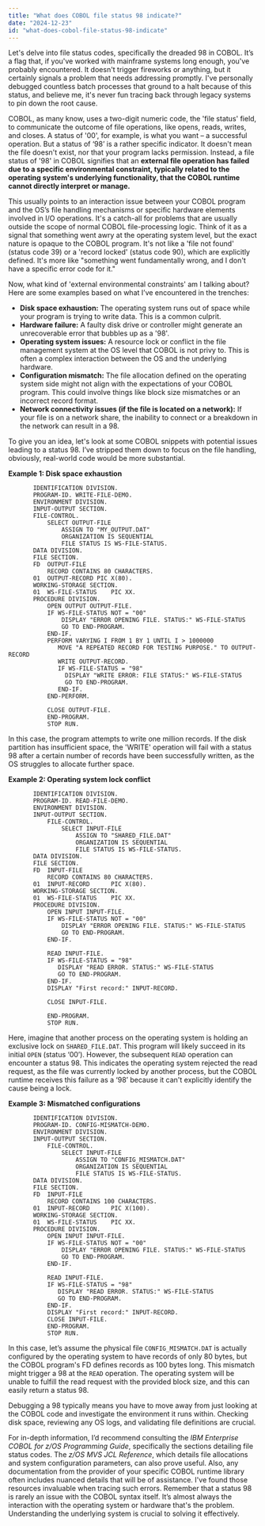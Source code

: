 ```yaml
---
title: "What does COBOL file status 98 indicate?"
date: "2024-12-23"
id: "what-does-cobol-file-status-98-indicate"
---
```


Let's delve into file status codes, specifically the dreaded 98 in COBOL. It’s a flag that, if you've worked with mainframe systems long enough, you've probably encountered. It doesn't trigger fireworks or anything, but it certainly signals a problem that needs addressing promptly. I've personally debugged countless batch processes that ground to a halt because of this status, and believe me, it's never fun tracing back through legacy systems to pin down the root cause.

COBOL, as many know, uses a two-digit numeric code, the 'file status' field, to communicate the outcome of file operations, like opens, reads, writes, and closes. A status of '00', for example, is what you want – a successful operation. But a status of ‘98’ is a rather specific indicator. It doesn't mean the file doesn't exist, nor that your program lacks permission. Instead, a file status of '98' in COBOL signifies that an **external file operation has failed due to a specific environmental constraint, typically related to the operating system's underlying functionality, that the COBOL runtime cannot directly interpret or manage.**

This usually points to an interaction issue between your COBOL program and the OS’s file handling mechanisms or specific hardware elements involved in I/O operations. It's a catch-all for problems that are usually outside the scope of normal COBOL file-processing logic. Think of it as a signal that something went awry at the operating system level, but the exact nature is opaque to the COBOL program. It's not like a 'file not found' (status code 39) or a 'record locked' (status code 90), which are explicitly defined. It's more like "something went fundamentally wrong, and I don't have a specific error code for it."

Now, what kind of 'external environmental constraints' am I talking about? Here are some examples based on what I’ve encountered in the trenches:

*   **Disk space exhaustion:** The operating system runs out of space while your program is trying to write data. This is a common culprit.
*   **Hardware failure:** A faulty disk drive or controller might generate an unrecoverable error that bubbles up as a '98'.
*   **Operating system issues:** A resource lock or conflict in the file management system at the OS level that COBOL is not privy to. This is often a complex interaction between the OS and the underlying hardware.
*   **Configuration mismatch:** The file allocation defined on the operating system side might not align with the expectations of your COBOL program. This could involve things like block size mismatches or an incorrect record format.
*   **Network connectivity issues (if the file is located on a network):** If your file is on a network share, the inability to connect or a breakdown in the network can result in a 98.

To give you an idea, let's look at some COBOL snippets with potential issues leading to a status 98. I’ve stripped them down to focus on the file handling, obviously, real-world code would be more substantial.

**Example 1: Disk space exhaustion**

```cobol
       IDENTIFICATION DIVISION.
       PROGRAM-ID. WRITE-FILE-DEMO.
       ENVIRONMENT DIVISION.
       INPUT-OUTPUT SECTION.
       FILE-CONTROL.
           SELECT OUTPUT-FILE
               ASSIGN TO "MY_OUTPUT.DAT"
               ORGANIZATION IS SEQUENTIAL
               FILE STATUS IS WS-FILE-STATUS.
       DATA DIVISION.
       FILE SECTION.
       FD  OUTPUT-FILE
           RECORD CONTAINS 80 CHARACTERS.
       01  OUTPUT-RECORD PIC X(80).
       WORKING-STORAGE SECTION.
       01  WS-FILE-STATUS    PIC XX.
       PROCEDURE DIVISION.
           OPEN OUTPUT OUTPUT-FILE.
           IF WS-FILE-STATUS NOT = "00"
               DISPLAY "ERROR OPENING FILE. STATUS:" WS-FILE-STATUS
               GO TO END-PROGRAM.
           END-IF.
           PERFORM VARYING I FROM 1 BY 1 UNTIL I > 1000000
              MOVE "A REPEATED RECORD FOR TESTING PURPOSE." TO OUTPUT-RECORD
              WRITE OUTPUT-RECORD.
              IF WS-FILE-STATUS = "98"
                DISPLAY "WRITE ERROR: FILE STATUS:" WS-FILE-STATUS
                GO TO END-PROGRAM.
              END-IF.
           END-PERFORM.

           CLOSE OUTPUT-FILE.
           END-PROGRAM.
           STOP RUN.
```

In this case, the program attempts to write one million records. If the disk partition has insufficient space, the 'WRITE' operation will fail with a status 98 after a certain number of records have been successfully written, as the OS struggles to allocate further space.

**Example 2: Operating system lock conflict**

```cobol
       IDENTIFICATION DIVISION.
       PROGRAM-ID. READ-FILE-DEMO.
       ENVIRONMENT DIVISION.
       INPUT-OUTPUT SECTION.
           FILE-CONTROL.
               SELECT INPUT-FILE
                   ASSIGN TO "SHARED_FILE.DAT"
                   ORGANIZATION IS SEQUENTIAL
                   FILE STATUS IS WS-FILE-STATUS.
       DATA DIVISION.
       FILE SECTION.
       FD  INPUT-FILE
           RECORD CONTAINS 80 CHARACTERS.
       01  INPUT-RECORD      PIC X(80).
       WORKING-STORAGE SECTION.
       01  WS-FILE-STATUS    PIC XX.
       PROCEDURE DIVISION.
           OPEN INPUT INPUT-FILE.
           IF WS-FILE-STATUS NOT = "00"
               DISPLAY "ERROR OPENING FILE. STATUS:" WS-FILE-STATUS
               GO TO END-PROGRAM.
           END-IF.

           READ INPUT-FILE.
           IF WS-FILE-STATUS = "98"
              DISPLAY "READ ERROR. STATUS:" WS-FILE-STATUS
              GO TO END-PROGRAM.
           END-IF.
           DISPLAY "First record:" INPUT-RECORD.

           CLOSE INPUT-FILE.

           END-PROGRAM.
           STOP RUN.
```

Here, imagine that another process on the operating system is holding an exclusive lock on `SHARED_FILE.DAT`. This program will likely succeed in its initial `OPEN` (status ‘00’). However, the subsequent `READ` operation can encounter a status 98. This indicates the operating system rejected the read request, as the file was currently locked by another process, but the COBOL runtime receives this failure as a ‘98’ because it can't explicitly identify the cause being a lock.

**Example 3: Mismatched configurations**

```cobol
       IDENTIFICATION DIVISION.
       PROGRAM-ID. CONFIG-MISMATCH-DEMO.
       ENVIRONMENT DIVISION.
       INPUT-OUTPUT SECTION.
           FILE-CONTROL.
               SELECT INPUT-FILE
                   ASSIGN TO "CONFIG_MISMATCH.DAT"
                   ORGANIZATION IS SEQUENTIAL
                   FILE STATUS IS WS-FILE-STATUS.
       DATA DIVISION.
       FILE SECTION.
       FD  INPUT-FILE
           RECORD CONTAINS 100 CHARACTERS.
       01  INPUT-RECORD      PIC X(100).
       WORKING-STORAGE SECTION.
       01  WS-FILE-STATUS    PIC XX.
       PROCEDURE DIVISION.
           OPEN INPUT INPUT-FILE.
           IF WS-FILE-STATUS NOT = "00"
               DISPLAY "ERROR OPENING FILE. STATUS:" WS-FILE-STATUS
               GO TO END-PROGRAM.
           END-IF.

           READ INPUT-FILE.
           IF WS-FILE-STATUS = "98"
              DISPLAY "READ ERROR. STATUS:" WS-FILE-STATUS
              GO TO END-PROGRAM.
           END-IF.
           DISPLAY "First record:" INPUT-RECORD.
           CLOSE INPUT-FILE.
           END-PROGRAM.
           STOP RUN.
```

In this case, let’s assume the physical file `CONFIG_MISMATCH.DAT` is actually configured by the operating system to have records of only 80 bytes, but the COBOL program's FD defines records as 100 bytes long. This mismatch might trigger a 98 at the `READ` operation. The operating system will be unable to fulfill the read request with the provided block size, and this can easily return a status 98.

Debugging a 98 typically means you have to move away from just looking at the COBOL code and investigate the environment it runs within. Checking disk space, reviewing any OS logs, and validating file definitions are crucial.

For in-depth information, I’d recommend consulting the *IBM Enterprise COBOL for z/OS Programming Guide*, specifically the sections detailing file status codes. The *z/OS MVS JCL Reference*, which details file allocations and system configuration parameters, can also prove useful. Also, any documentation from the provider of your specific COBOL runtime library often includes nuanced details that will be of assistance. I've found those resources invaluable when tracing such errors. Remember that a status 98 is rarely an issue with the COBOL syntax itself. It’s almost always the interaction with the operating system or hardware that's the problem. Understanding the underlying system is crucial to solving it effectively.
